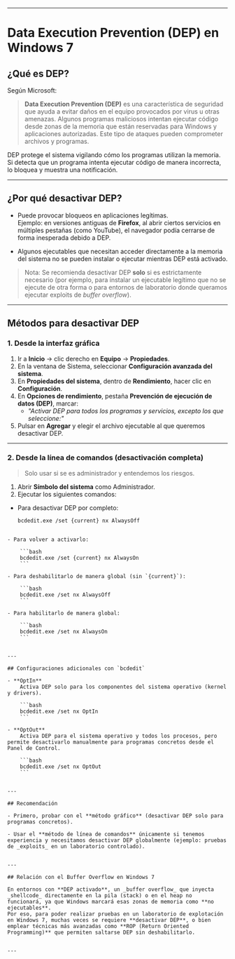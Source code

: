 
---

# Data Execution Prevention (DEP) en Windows 7

## ¿Qué es DEP?

Según Microsoft:

> **Data Execution Prevention (DEP)** es una característica de seguridad que ayuda a evitar daños en el equipo provocados por virus u otras amenazas.  Algunos programas maliciosos intentan ejecutar código desde zonas de la memoria que están reservadas para Windows y aplicaciones autorizadas. Este tipo de ataques pueden comprometer archivos y programas.

DEP protege el sistema vigilando cómo los programas utilizan la memoria.  
Si detecta que un programa intenta ejecutar código de manera incorrecta, lo bloquea y muestra una notificación.

---

## ¿Por qué desactivar DEP?

- Puede provocar bloqueos en aplicaciones legítimas.  
  Ejemplo: en versiones antiguas de **Firefox**, al abrir ciertos servicios en múltiples pestañas (como YouTube), el navegador podía cerrarse de forma inesperada debido a DEP.

- Algunos ejecutables que necesitan acceder directamente a la memoria del sistema no se pueden instalar o ejecutar mientras DEP está activado.

>  Nota: Se recomienda desactivar DEP **solo** si es estrictamente necesario (por ejemplo, para instalar un ejecutable legítimo que no se ejecute de otra forma o para entornos de laboratorio donde queramos ejecutar exploits de *buffer overflow*).

---

## Métodos para desactivar DEP

### 1. Desde la interfaz gráfica

1. Ir a **Inicio** → clic derecho en **Equipo** → **Propiedades**.  
2. En la ventana de Sistema, seleccionar **Configuración avanzada del sistema**.  
3. En **Propiedades del sistema**, dentro de **Rendimiento**, hacer clic en **Configuración**.  
4. En **Opciones de rendimiento**, pestaña **Prevención de ejecución de datos (DEP)**, marcar:  
   - *"Activar DEP para todos los programas y servicios, excepto los que seleccione:"*  
5. Pulsar en **Agregar** y elegir el archivo ejecutable al que queremos desactivar DEP.

---

### 2. Desde la línea de comandos (desactivación completa)

>  Solo usar si se es administrador y entendemos los riesgos.

1. Abrir **Símbolo del sistema** como Administrador.
2. Ejecutar los siguientes comandos:

- Para desactivar DEP por completo:
  ```bash
  bcdedit.exe /set {current} nx AlwaysOff
```

- Para volver a activarlo:
    
    ```bash
    bcdedit.exe /set {current} nx AlwaysOn
    ```
    
- Para deshabilitarlo de manera global (sin `{current}`):
    
    ```bash
    bcdedit.exe /set nx AlwaysOff
    ```
    
- Para habilitarlo de manera global:
    
    ```bash
    bcdedit.exe /set nx AlwaysOn
    ```
    

---

## Configuraciones adicionales con `bcdedit`

- **OptIn**  
    Activa DEP solo para los componentes del sistema operativo (kernel y drivers).
    
    ```bash
    bcdedit.exe /set nx OptIn
    ```
    
- **OptOut**  
    Activa DEP para el sistema operativo y todos los procesos, pero permite desactivarlo manualmente para programas concretos desde el Panel de Control.
    
    ```bash
    bcdedit.exe /set nx OptOut
    ```
    

---

## Recomendación

- Primero, probar con el **método gráfico** (desactivar DEP solo para programas concretos).
    
- Usar el **método de línea de comandos** únicamente si tenemos experiencia y necesitamos desactivar DEP globalmente (ejemplo: pruebas de _exploits_ en un laboratorio controlado).
    

---

## Relación con el Buffer Overflow en Windows 7

En entornos con **DEP activado**, un _buffer overflow_ que inyecta _shellcode_ directamente en la pila (stack) o en el heap no funcionará, ya que Windows marcará esas zonas de memoria como **no ejecutables**.  
Por eso, para poder realizar pruebas en un laboratorio de explotación en Windows 7, muchas veces se requiere **desactivar DEP**, o bien emplear técnicas más avanzadas como **ROP (Return Oriented Programming)** que permiten saltarse DEP sin deshabilitarlo.


---
